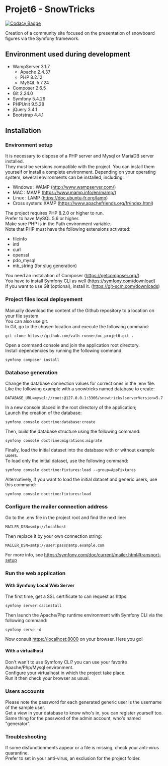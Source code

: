 # Projet6 - SnowTricks

[![Codacy Badge](https://app.codacy.com/project/badge/Grade/93c9b6cb48e54f46859d632d11c6b802)](https://app.codacy.com/gh/valh-runner/oc_projet6/dashboard?utm_source=gh&utm_medium=referral&utm_content=&utm_campaign=Badge_grade)

Creation of a community site focused on the presentation of snowboard figures via the Symfony framework.

## Environment used during development

-   WampServer 3.1.7
    -   Apache 2.4.37
    -   PHP 8.2.12
    -   MySQL 5.7.24
-   Composer 2.6.5
-   Git 2.24.0
-   Symfony 5.4.29
-   PHPUnit 9.5.28
-   jQuery 3.4.1
-   Bootstrap 4.4.1

## Installation

### Environment setup

It is necessary to dispose of a PHP server and Mysql or MariaDB server installed.\
They must be versions compatible with the project.
You can install them yourself or install a complete environment.
Depending on your operating system, several environments can be installed, including:
-   Windows : WAMP (<http://www.wampserver.com/>)
-   MAC : MAMP (<https://www.mamp.info/en/mamp/>)
-   Linux : LAMP (<https://doc.ubuntu-fr.org/lamp>)
-   Cross system: XAMP (<https://www.apachefriends.org/fr/index.html>)

The project requires PHP 8.2.0 or higher to run.\
Prefer to have MySQL 5.6 or higher.\
Make sure PHP is in the Path environment variable.\
Note that PHP must have the following extensions activated:
-   fileinfo
-   intl
-   curl
-   openssl
-   pdo_mysql
-   mb_string (for slug generation)

You need an installation of Composer (<https://getcomposer.org/>)\
You have to install Symfony CLI as well (<https://symfony.com/download>)\
If you want to use Git (optional), install it. (<https://git-scm.com/downloads>)


### Project files local deployement

Manually download the content of the Github repository to a location on your file system.\
You can also use git.\
In Git, go to the chosen location and execute the following command:
```
git clone https://github.com/valh-runner/oc_projet6.git .

```

Open a command console and join the application root directory.\
Install dependencies by running the following command:
```
symfony composer install
```

### Database generation

Change the database connection values for correct ones in the .env file.\
Like the following example with a snowtricks named database to create:
```
DATABASE_URL=mysql://root:@127.0.0.1:3306/snowtricks?serverVersion=5.7
```

In a new console placed in the root directory of the application;\
Launch the creation of the database:
```
symfony console doctrine:database:create
```

Then, build the database structure using the following command:
```
symfony console doctrine:migrations:migrate
```

Finally, load the initial dataset into the database with or without example users.\
To load only the initial dataset, use the following command:
```
symfony console doctrine:fixtures:load --group=AppFixtures
```
Alternatively, if you want to load the initial dataset and generic users, use this command:
```
symfony console doctrine:fixtures:load
```

### Configure the mailer connection address

Go to the .env file in the project root and find the next line:
```
MAILER_DSN=smtp://localhost
```
Then replace it by your own connection string:
```
MAILER_DSN=smtp://user:pass@smtp.example.com
```
For more info, see <https://symfony.com/doc/current/mailer.html#transport-setup>

### Run the web application

#### With Symfony Local Web Server

The first time, get a SSL certificate to can request as https:
```
symfony server:ca:install
```
Then launch the Apache/Php runtime environment with Symfony CLI via the following command:
```
symfony serve -d
```
Now consult <https://localhost:8000> on your browser. Here you go!

#### With a virtualhost

Don't wan't to use Symfony CLI? you can use your favorite Apache/Php/Mysql environment.\
Configure your virtualhost in which the project take place.\
Run it then check your browser as usual.

### Users accounts

Please note the password for each generated generic user is the username of the sample user.\
Get a view in your database to know who's in, you can register yourself too.
Same thing for the password of the admin account, who's named "generator".

### Troubleshooting

If some disfunctionments appear or a file is missing, check your anti-virus quarantine.\
Prefer to set in your anti-virus, an exclusion for the project folder.
